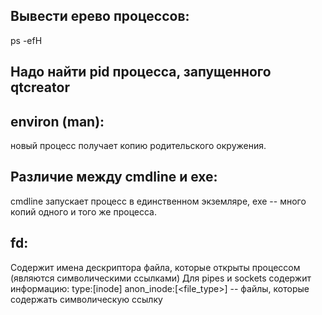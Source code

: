 ## Вывести ерево процессов:
ps -efH

## Надо найти pid процесса, запущенного qtcreator

## environ (man):
новый процесс получает копию родительского окружения.

## Различие между cmdline и exe:
cmdline запускает процесс в единственном экземляре,
exe -- много копий одного и того же процесса.

## fd:
Содержит имена дескриптора файла, которые открыты процессом (являются символическими ссылками)
Для pipes и sockets содержит информацию: type:[inode]
anon_inode:[<file_type>] -- файлы, которые содержать символическую ссылку 